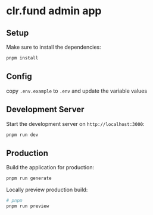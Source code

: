 # clr.fund admin app

## Setup

Make sure to install the dependencies:

```bash
pnpm install
```

## Config
copy `.env.example` to `.env` and update the variable values

## Development Server

Start the development server on `http://localhost:3000`:

```bash
pnpm run dev
```

## Production

Build the application for production:

```bash
pnpm run generate
```

Locally preview production build:

```bash
# pnpm
pnpm run preview
```
